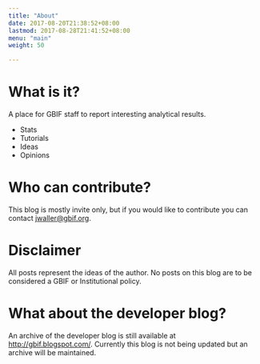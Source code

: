 ```yaml
---
title: "About"
date: 2017-08-20T21:38:52+08:00
lastmod: 2017-08-28T21:41:52+08:00
menu: "main"
weight: 50

---
```


# What is it? 

A place for GBIF staff to report interesting analytical results. 

* Stats
* Tutorials 
* Ideas 
* Opinions 

# Who can contribute? 

This blog is mostly invite only, but if you would like to contribute you can contact jwaller@gbif.org. 

# Disclaimer 

All posts represent the ideas of the author. No posts on this blog are to be considered a GBIF or Institutional policy.

# What about the developer blog? 

An archive of the developer blog is still available at http://gbif.blogspot.com/. Currently this blog is not being updated but an archive will be maintained. 



